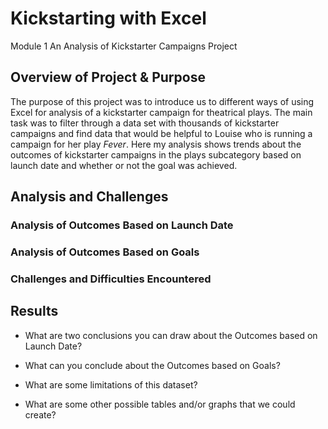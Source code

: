 # Kickstarting with Excel
Module 1 An Analysis of Kickstarter Campaigns Project

## Overview of Project & Purpose
The purpose of this project was to introduce us to different ways of using Excel for analysis of a kickstarter campaign for theatrical plays. The main task was to filter through a data set with thousands of kickstarter campaigns and find data that would be helpful to Louise who is running a campaign for her play *Fever*. Here my analysis shows trends about the outcomes of kickstarter campaigns in the plays subcategory based on launch date and whether or not the goal was achieved.   
## Analysis and Challenges

### Analysis of Outcomes Based on Launch Date

### Analysis of Outcomes Based on Goals

### Challenges and Difficulties Encountered

## Results

- What are two conclusions you can draw about the Outcomes based on Launch Date?

- What can you conclude about the Outcomes based on Goals?

- What are some limitations of this dataset?

- What are some other possible tables and/or graphs that we could create?
